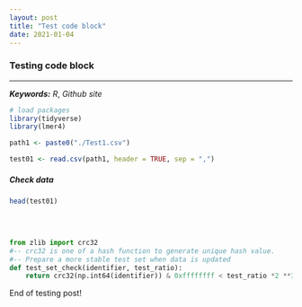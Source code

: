 ```yaml
---
layout: post
title: "Test code block"
date: 2021-01-04
---
```


### Testing code block

---

***Keywords:*** *R*, *Github site*


```r
# load packages
library(tidyverse)
library(lmer4)

path1 <- paste0("./Test1.csv")

test01 <- read.csv(path1, header = TRUE, sep = ",")

```

##### Check data

```r
head(test01)
```
<br/>


```python

from zlib import crc32
#-- crc32 is one of a hash function to generate unique hash value.
#-- Prepare a more stable test set when data is updated
def test_set_check(identifier, test_ratio):
    return crc32(np.int64(identifier)) & 0xffffffff < test_ratio *2 **32

```


End of testing post!



 